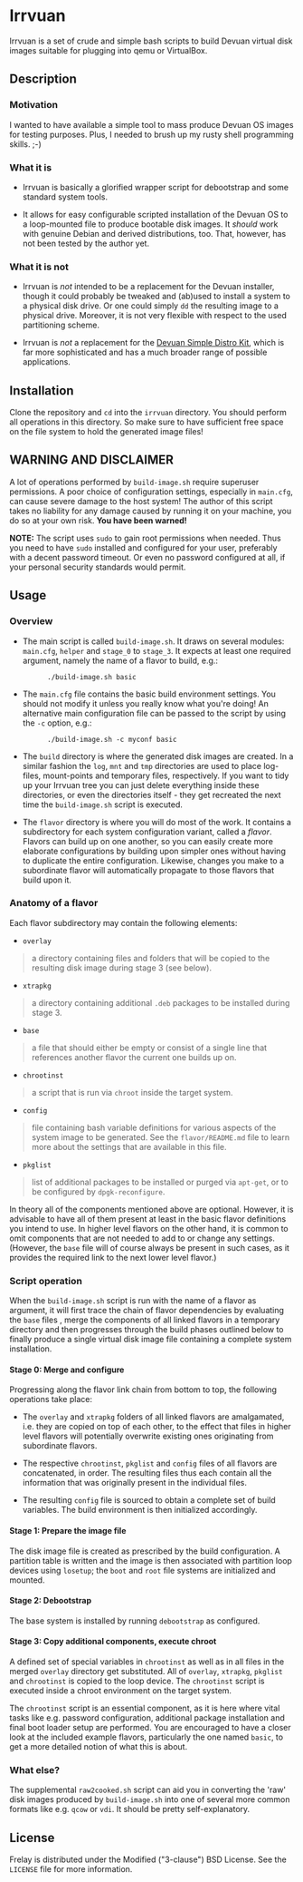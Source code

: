 # Irrvuan

Irrvuan is a set of crude and simple bash scripts to build Devuan
virtual disk images suitable for plugging into qemu or VirtualBox.


## Description

### Motivation

I wanted to have available a simple tool to mass produce Devuan
OS images for testing purposes. Plus, I needed to brush up my
rusty shell programming skills. ;-)

### What it is

* Irrvuan is basically a glorified wrapper script for debootstrap
  and some standard system tools.

* It allows for easy configurable scripted installation of the
  Devuan OS to a loop-mounted file to produce bootable disk images.
  It *should* work with genuine Debian and derived distributions,
  too. That, however, has not been tested by the author yet.

### What it is not

* Irrvuan is *not* intended to be a replacement for the Devuan
  installer, though it could probably be tweaked and (ab)used to
  install a system to a physical disk drive. Or one could simply
  `dd` the resulting image to a physical drive. Moreover, it is
  not very flexible with respect to the used partitioning scheme.

* Irrvuan is *not* a replacement for the
  [Devuan Simple Distro Kit](https://devuan.org/os/distro-kit),
  which is far more sophisticated and has a much broader range
  of possible applications.


## Installation

Clone the repository and `cd` into the `irrvuan` directory. You
should perform all operations in this directory. So make sure to
have sufficient free space on the file system to hold the
generated image files!


## WARNING AND DISCLAIMER

A lot of operations performed by `build-image.sh` require
superuser permissions. A poor choice of configuration settings,
especially in `main.cfg`, can cause severe damage to the host
system! The author of this script takes no liability for any
damage caused by running it on your machine, you do so at your
own risk. **You have been warned!**

**NOTE:** The script uses `sudo` to gain root permissions when
needed. Thus you need to have `sudo` installed and configured
for your user, preferably with a decent password timeout. Or even
no password configured at all, if your personal security standards
would permit.


## Usage

### Overview

* The main script is called `build-image.sh`. It draws on several
  modules: `main.cfg`, `helper` and `stage_0` to `stage_3`. It
  expects at least one required argument, namely the name of a
  flavor to build, e.g.:

            ./build-image.sh basic

* The `main.cfg` file contains the basic build environment settings.
  You should not modify it unless you really know what you're doing!
  An alternative main configuration file can be passed to the script
  by using the `-c` option, e.g.:

            ./build-image.sh -c myconf basic

* The `build` directory is where the generated disk images are
  created. In a similar fashion the `log`, `mnt` and `tmp`
  directories are used to place log-files, mount-points and
  temporary files, respectively. If you want to tidy up your Irrvuan
  tree you can just delete everything inside these directories, or
  even the directories itself - they get recreated the next time
  the `build-image.sh` script is executed.

* The `flavor` directory is where you will do most of the work.
  It contains a subdirectory for each system configuration variant,
  called a *flavor*. Flavors can build up on one another, so you
  can easily create more elaborate configurations by building upon
  simpler ones without having to duplicate the entire configuration.
  Likewise, changes you make to a subordinate flavor will
  automatically propagate to those flavors that build upon it.

### Anatomy of a flavor

Each flavor subdirectory may contain the following elements:

* `overlay`
> a directory containing files and folders that will be copied
> to the resulting disk image during stage 3 (see below).

* `xtrapkg`
> a directory containing additional `.deb` packages to be
> installed during stage 3.

* `base`
> a file that should either be empty or consist of a single line
> that references another flavor the current one builds up on.

* `chrootinst`
> a script that is run via `chroot` inside the target system.

* `config`
> file containing bash variable definitions for various aspects
> of the system image to be generated. See the `flavor/README.md`
> file to learn more about the settings that are available in
> this file.

* `pkglist`
> list of additional packages to be installed or purged via
> `apt-get`, or to be configured by `dpgk-reconfigure`.

In theory all of the components mentioned above are optional.
However, it is advisable to have all of them present at least in
the basic flavor definitions you intend to use. In higher level
flavors on the other hand, it is common to omit components that
are not needed to add to or change any settings. (However, the
`base` file will of course always be present in such cases, as
it provides the required link to the next lower level flavor.)

### Script operation

When the `build-image.sh` script is run with the name of a flavor
as argument, it will first trace the chain of flavor dependencies
by evaluating the `base` files , merge the components of all linked
flavors in a temporary directory and then progresses through the
build phases outlined below to finally produce a single virtual
disk image file containing a complete system installation.

#### Stage 0: Merge and configure

Progressing along the flavor link chain from bottom to top, the
following operations take place:

* The `overlay` and `xtrapkg` folders of all linked flavors are
  amalgamated, i.e. they are copied on top of each other, to the
  effect that files in higher level flavors will potentially
  overwrite existing ones originating from subordinate flavors.

* The respective `chrootinst`, `pkglist` and `config` files of all
  flavors are concatenated, in order. The resulting files thus
  each contain all the information that was originally present in
  the individual files.

* The resulting `config` file is sourced to obtain a complete set
  of build variables. The build environment is then initialized
  accordingly.

#### Stage 1: Prepare the image file

The disk image file is created as prescribed by the build
configuration. A partition table is written and the image is then
associated with partition loop devices using `losetup`; the `boot`
and `root` file systems are initialized and mounted.

#### Stage 2: Debootstrap

The base system is installed by running `debootstrap` as configured.

#### Stage 3: Copy additional components, execute chroot

A defined set of special variables in `chrootinst` as well as in
all files in the merged `overlay` directory get substituted. All
of `overlay`, `xtrapkg`, `pkglist` and `chrootinst` is copied to
the loop device. The `chrootinst` script is executed inside a
chroot environment on the target system.

The `chrootinst` script is an essential component, as it is here
where vital tasks like e.g. password configuration, additional
package installation and final boot loader setup are performed.
You are encouraged to have a closer look at the included example
flavors, particularly the one named `basic`, to get a more detailed
notion of what this is about.


### What else?

The supplemental `raw2cooked.sh` script can aid you in converting
the 'raw' disk images produced by `build-image.sh` into one of several
more common formats like e.g. `qcow` or `vdi`. It should be pretty
self-explanatory.


## License

Frelay is distributed under the Modified ("3-clause") BSD License.
See the `LICENSE` file for more information.

